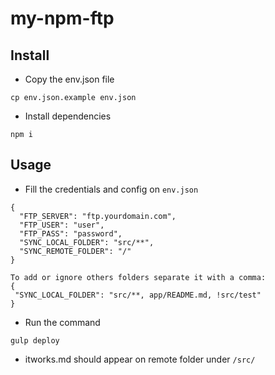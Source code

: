 # my-npm-ftp

## Install
  * Copy the env.json file
  
  ```cp env.json.example env.json```
  
  * Install dependencies
  
  ```npm i```

## Usage

   * Fill the credentials and config on ```env.json```

  ```
{
	"FTP_SERVER": "ftp.yourdomain.com",
	"FTP_USER": "user",
	"FTP_PASS": "password",
	"SYNC_LOCAL_FOLDER": "src/**",
	"SYNC_REMOTE_FOLDER": "/"
}

To add or ignore others folders separate it with a comma:
{
   "SYNC_LOCAL_FOLDER": "src/**, app/README.md, !src/test"
}

  ```

  * Run the command

  ```gulp deploy```

  * itworks.md should appear on remote folder under ```/src/```

